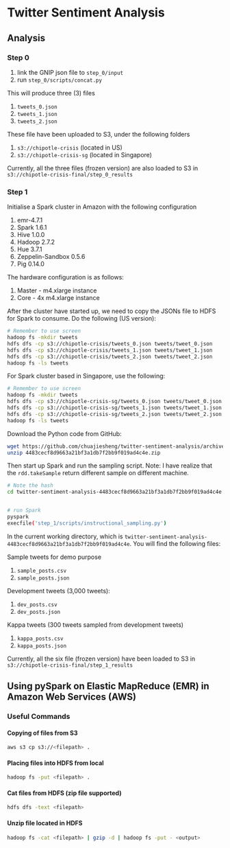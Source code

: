 # Twitter Sentiment Analysis

## Analysis

### Step 0

1. link the GNIP json file to `step_0/input`
2. run `step_0/scripts/concat.py`

This will produce three (3) files

1. `tweets_0.json`
2. `tweets_1.json`
3. `tweets_2.json`

These file have been uploaded to S3, under the following folders

1. `s3://chipotle-crisis` (located in US)
2. `s3://chipotle-crisis-sg` (located in Singapore)

Currently, all the three files (frozen version) are also loaded to S3 in `s3://chipotle-crisis-final/step_0_results`

### Step 1

Initialise a Spark cluster in Amazon with the following configuration

1. emr-4.7.1
2. Spark 1.6.1
3. Hive 1.0.0
4. Hadoop 2.7.2
5. Hue 3.7.1
6. Zeppelin-Sandbox 0.5.6
7. Pig 0.14.0

The hardware configuration is as follows:

1. Master - m4.xlarge instance
2. Core - 4x m4.xlarge instance

After the cluster have started up, we need to copy the JSONs file to HDFS for Spark to consume. Do the following (US version):

```bash
# Remember to use screen
hadoop fs -mkdir tweets
hdfs dfs -cp s3://chipotle-crisis/tweets_0.json tweets/tweet_0.json
hdfs dfs -cp s3://chipotle-crisis/tweets_1.json tweets/tweet_1.json
hdfs dfs -cp s3://chipotle-crisis/tweets_2.json tweets/tweet_2.json
hadoop fs -ls tweets
```

For Spark cluster based in Singapore, use the following:

```bash
# Remember to use screen
hadoop fs -mkdir tweets
hdfs dfs -cp s3://chipotle-crisis-sg/tweets_0.json tweets/tweet_0.json
hdfs dfs -cp s3://chipotle-crisis-sg/tweets_1.json tweets/tweet_1.json
hdfs dfs -cp s3://chipotle-crisis-sg/tweets_2.json tweets/tweet_2.json
hadoop fs -ls tweets
```

Download the Python code from GitHub:

```bash
wget https://github.com/chuajiesheng/twitter-sentiment-analysis/archive/4483cecf8d9663a21bf3a1db7f2bb9f019ad4c4e.zip
unzip 4483cecf8d9663a21bf3a1db7f2bb9f019ad4c4e.zip
```

Then start up Spark and run the sampling script.
Note: I have realize that the `rdd.takeSample` return different sample on different machine.
```bash
# Note the hash
cd twitter-sentiment-analysis-4483cecf8d9663a21bf3a1db7f2bb9f019ad4c4e


# run Spark
pyspark 
execfile('step_1/scripts/instructional_sampling.py')
```

In the current working directory, which is `twitter-sentiment-analysis-4483cecf8d9663a21bf3a1db7f2bb9f019ad4c4e`.
You will find the following files:

Sample tweets for demo purpose
1. `sample_posts.csv`
2. `sample_posts.json`

Development tweets (3,000 tweets):
1. `dev_posts.csv`
2. `dev_posts.json`

Kappa tweets (300 tweets sampled from development tweets)
1. `kappa_posts.csv`
2. `kappa_posts.json`

Currently, all the six file (frozen version) have been loaded to S3 in `s3://chipotle-crisis-final/step_1_results`

## Using pySpark on Elastic MapReduce (EMR) in Amazon Web Services (AWS)

### Useful Commands

#### Copying of files from S3

```bash
aws s3 cp s3://<filepath> .
```

#### Placing files into HDFS from local

```bash
hadoop fs -put <filepath> .
```

#### Cat files from HDFS (zip file supported)

```bash
hdfs dfs -text <filepath>
```

#### Unzip file located in HDFS

```bash
hadoop fs -cat <filepath> | gzip -d | hadoop fs -put - <output>
```
